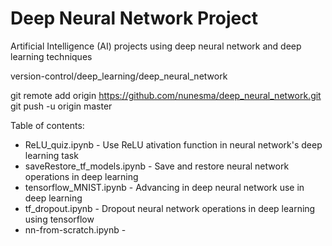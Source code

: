 # Deep Neural Network Project

Artificial Intelligence (AI) projects using deep neural network and deep learning techniques

version-control/deep_learning/deep_neural_network <br>

git remote add origin https://github.com/nunesma/deep_neural_network.git <br>
git push -u origin master <br>

Table of contents:
- ReLU_quiz.ipynb - Use ReLU ativation function in neural network's deep learning task
- saveRestore_tf_models.ipynb - Save and restore neural network operations in deep learning
- tensorflow_MNIST.ipynb - Advancing in deep neural network use in deep learning
- tf_dropout.ipynb - Dropout neural network operations in deep learning using tensorflow
- nn-from-scratch.ipynb - 